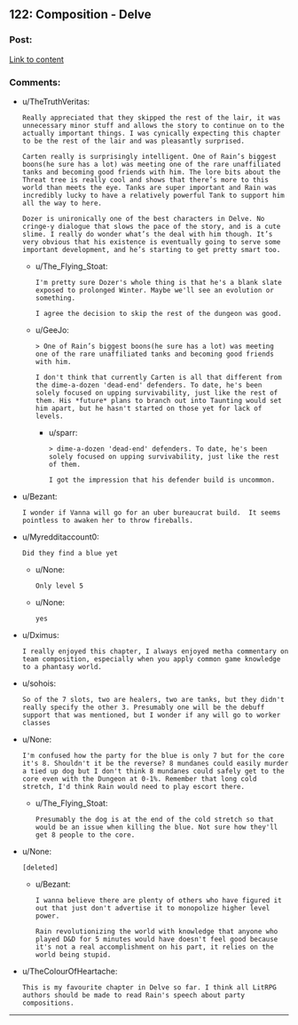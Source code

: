 ## 122: Composition - Delve

### Post:

[Link to content](https://www.royalroad.com/fiction/25225/delve/chapter/588742/122-composition)

### Comments:

- u/TheTruthVeritas:
  ```
  Really appreciated that they skipped the rest of the lair, it was unnecessary minor stuff and allows the story to continue on to the actually important things. I was cynically expecting this chapter to be the rest of the lair and was pleasantly surprised.

  Carten really is surprisingly intelligent. One of Rain’s biggest boons(he sure has a lot) was meeting one of the rare unaffiliated tanks and becoming good friends with him. The lore bits about the Threat tree is really cool and shows that there’s more to this world than meets the eye. Tanks are super important and Rain was incredibly lucky to have a relatively powerful Tank to support him all the way to here.

  Dozer is unironically one of the best characters in Delve. No cringe-y dialogue that slows the pace of the story, and is a cute slime. I really do wonder what’s the deal with him though. It’s very obvious that his existence is eventually going to serve some important development, and he’s starting to get pretty smart too.
  ```

  - u/The_Flying_Stoat:
    ```
    I'm pretty sure Dozer's whole thing is that he's a blank slate exposed to prolonged Winter. Maybe we'll see an evolution or something.

    I agree the decision to skip the rest of the dungeon was good.
    ```

  - u/GeeJo:
    ```
    > One of Rain’s biggest boons(he sure has a lot) was meeting one of the rare unaffiliated tanks and becoming good friends with him.

    I don't think that currently Carten is all that different from the dime-a-dozen 'dead-end' defenders. To date, he's been solely focused on upping survivability, just like the rest of them. His *future* plans to branch out into Taunting would set him apart, but he hasn't started on those yet for lack of levels.
    ```

    - u/sparr:
      ```
      > dime-a-dozen 'dead-end' defenders. To date, he's been solely focused on upping survivability, just like the rest of them.

      I got the impression that his defender build is uncommon.
      ```

- u/Bezant:
  ```
  I wonder if Vanna will go for an uber bureaucrat build.  It seems pointless to awaken her to throw fireballs.
  ```

- u/Myredditaccount0:
  ```
  Did they find a blue yet
  ```

  - u/None:
    ```
    Only level 5
    ```

  - u/None:
    ```
    yes
    ```

- u/Dximus:
  ```
  I really enjoyed this chapter, I always enjoyed metha commentary on team composition, especially when you apply common game knowledge to a phantasy world.
  ```

- u/sohois:
  ```
  So of the 7 slots, two are healers, two are tanks, but they didn't really specify the other 3. Presumably one will be the debuff support that was mentioned, but I wonder if any will go to worker classes
  ```

- u/None:
  ```
  I'm confused how the party for the blue is only 7 but for the core it's 8. Shouldn't it be the reverse? 8 mundanes could easily murder a tied up dog but I don't think 8 mundanes could safely get to the core even with the Dungeon at 0-1%. Remember that long cold stretch, I'd think Rain would need to play escort there.
  ```

  - u/The_Flying_Stoat:
    ```
    Presumably the dog is at the end of the cold stretch so that would be an issue when killing the blue. Not sure how they'll get 8 people to the core.
    ```

- u/None:
  ```
  [deleted]
  ```

  - u/Bezant:
    ```
    I wanna believe there are plenty of others who have figured it out that just don't advertise it to monopolize higher level power.

    Rain revolutionizing the world with knowledge that anyone who played D&D for 5 minutes would have doesn't feel good because it's not a real accomplishment on his part, it relies on the world being stupid.
    ```

- u/TheColourOfHeartache:
  ```
  This is my favourite chapter in Delve so far. I think all LitRPG authors should be made to read Rain's speech about party compositions.
  ```

---


